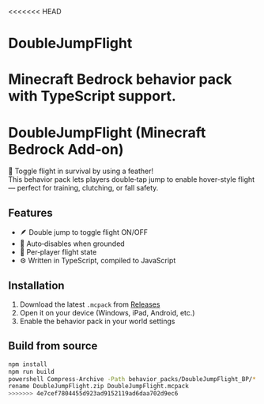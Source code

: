<<<<<<< HEAD
# DoubleJumpFlight

Minecraft Bedrock behavior pack with TypeScript support.
=======
# DoubleJumpFlight (Minecraft Bedrock Add‑on)

🚀 Toggle flight in survival by using a feather!  
This behavior pack lets players double‑tap jump to enable hover-style flight — perfect for training, clutching, or fall safety.

## Features
- 🪶 Double jump to toggle flight ON/OFF
- 🛬 Auto‑disables when grounded
- 🧠 Per‑player flight state
- ⚙️ Written in TypeScript, compiled to JavaScript

## Installation
1. Download the latest `.mcpack` from [Releases](https://github.com/PigStyDev/double-jump-flight-bedrock/releases)
2. Open it on your device (Windows, iPad, Android, etc.)
3. Enable the behavior pack in your world settings

## Build from source
```bash
npm install
npm run build
powershell Compress-Archive -Path behavior_packs/DoubleJumpFlight_BP/* -DestinationPath DoubleJumpFlight.zip -Force
rename DoubleJumpFlight.zip DoubleJumpFlight.mcpack
>>>>>>> 4e7cef7804455d923ad9152119ad6daa702d9ec6
